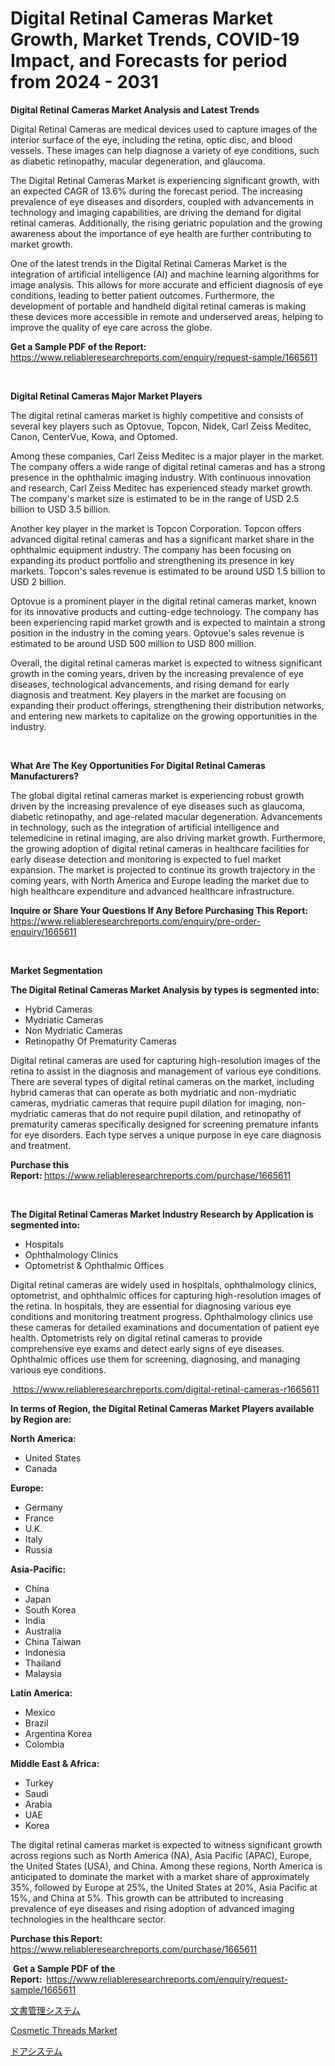 <p><h1>Digital Retinal Cameras Market Growth, Market Trends, COVID-19 Impact, and Forecasts for period from 2024 - 2031</h1></p><p><strong>Digital Retinal Cameras Market Analysis and Latest Trends</strong></p>
<p><p>Digital Retinal Cameras are medical devices used to capture images of the interior surface of the eye, including the retina, optic disc, and blood vessels. These images can help diagnose a variety of eye conditions, such as diabetic retinopathy, macular degeneration, and glaucoma.</p><p>The Digital Retinal Cameras Market is experiencing significant growth, with an expected CAGR of 13.6% during the forecast period. The increasing prevalence of eye diseases and disorders, coupled with advancements in technology and imaging capabilities, are driving the demand for digital retinal cameras. Additionally, the rising geriatric population and the growing awareness about the importance of eye health are further contributing to market growth.</p><p>One of the latest trends in the Digital Retinal Cameras Market is the integration of artificial intelligence (AI) and machine learning algorithms for image analysis. This allows for more accurate and efficient diagnosis of eye conditions, leading to better patient outcomes. Furthermore, the development of portable and handheld digital retinal cameras is making these devices more accessible in remote and underserved areas, helping to improve the quality of eye care across the globe.</p></p>
<p><strong>Get a Sample PDF of the Report:&nbsp;</strong> <a href="https://www.reliableresearchreports.com/enquiry/request-sample/1665611">https://www.reliableresearchreports.com/enquiry/request-sample/1665611</a></p>
<p>&nbsp;</p>
<p><strong>Digital Retinal Cameras Major Market Players</strong></p>
<p><p>The digital retinal cameras market is highly competitive and consists of several key players such as Optovue, Topcon, Nidek, Carl Zeiss Meditec, Canon, CenterVue, Kowa, and Optomed.</p><p>Among these companies, Carl Zeiss Meditec is a major player in the market. The company offers a wide range of digital retinal cameras and has a strong presence in the ophthalmic imaging industry. With continuous innovation and research, Carl Zeiss Meditec has experienced steady market growth. The company's market size is estimated to be in the range of USD 2.5 billion to USD 3.5 billion.</p><p>Another key player in the market is Topcon Corporation. Topcon offers advanced digital retinal cameras and has a significant market share in the ophthalmic equipment industry. The company has been focusing on expanding its product portfolio and strengthening its presence in key markets. Topcon's sales revenue is estimated to be around USD 1.5 billion to USD 2 billion.</p><p>Optovue is a prominent player in the digital retinal cameras market, known for its innovative products and cutting-edge technology. The company has been experiencing rapid market growth and is expected to maintain a strong position in the industry in the coming years. Optovue's sales revenue is estimated to be around USD 500 million to USD 800 million.</p><p>Overall, the digital retinal cameras market is expected to witness significant growth in the coming years, driven by the increasing prevalence of eye diseases, technological advancements, and rising demand for early diagnosis and treatment. Key players in the market are focusing on expanding their product offerings, strengthening their distribution networks, and entering new markets to capitalize on the growing opportunities in the industry.</p></p>
<p>&nbsp;</p>
<p><strong>What Are The Key Opportunities For Digital Retinal Cameras Manufacturers?</strong></p>
<p><p>The global digital retinal cameras market is experiencing robust growth driven by the increasing prevalence of eye diseases such as glaucoma, diabetic retinopathy, and age-related macular degeneration. Advancements in technology, such as the integration of artificial intelligence and telemedicine in retinal imaging, are also driving market growth. Furthermore, the growing adoption of digital retinal cameras in healthcare facilities for early disease detection and monitoring is expected to fuel market expansion. The market is projected to continue its growth trajectory in the coming years, with North America and Europe leading the market due to high healthcare expenditure and advanced healthcare infrastructure.</p></p>
<p><strong>Inquire or Share Your Questions If Any Before Purchasing This Report:</strong> <a href="https://www.reliableresearchreports.com/enquiry/pre-order-enquiry/1665611">https://www.reliableresearchreports.com/enquiry/pre-order-enquiry/1665611</a></p>
<p>&nbsp;</p>
<p><strong>Market Segmentation</strong></p>
<p><strong>The Digital Retinal Cameras Market Analysis by types is segmented into:</strong></p>
<p><ul><li>Hybrid Cameras</li><li>Mydriatic Cameras</li><li>Non Mydriatic Cameras</li><li>Retinopathy Of Prematurity Cameras</li></ul></p>
<p><p>Digital retinal cameras are used for capturing high-resolution images of the retina to assist in the diagnosis and management of various eye conditions. There are several types of digital retinal cameras on the market, including hybrid cameras that can operate as both mydriatic and non-mydriatic cameras, mydriatic cameras that require pupil dilation for imaging, non-mydriatic cameras that do not require pupil dilation, and retinopathy of prematurity cameras specifically designed for screening premature infants for eye disorders. Each type serves a unique purpose in eye care diagnosis and treatment.</p></p>
<p><strong>Purchase this Report:&nbsp;</strong><a href="https://www.reliableresearchreports.com/purchase/1665611">https://www.reliableresearchreports.com/purchase/1665611</a></p>
<p>&nbsp;</p>
<p><strong>The Digital Retinal Cameras Market Industry Research by Application is segmented into:</strong></p>
<p><ul><li>Hospitals</li><li>Ophthalmology Clinics</li><li>Optometrist & Ophthalmic Offices</li></ul></p>
<p><p>Digital retinal cameras are widely used in hospitals, ophthalmology clinics, optometrist, and ophthalmic offices for capturing high-resolution images of the retina. In hospitals, they are essential for diagnosing various eye conditions and monitoring treatment progress. Ophthalmology clinics use these cameras for detailed examinations and documentation of patient eye health. Optometrists rely on digital retinal cameras to provide comprehensive eye exams and detect early signs of eye diseases. Ophthalmic offices use them for screening, diagnosing, and managing various eye conditions.</p></p>
<p><a href="https://www.reliableresearchreports.com/digital-retinal-cameras-r1665611">&nbsp;https://www.reliableresearchreports.com/digital-retinal-cameras-r1665611</a></p>
<p><strong>In terms of Region, the Digital Retinal Cameras Market Players available by Region are:</strong></p>
<p>
    <p> <strong> North America: </strong>
        <ul>
            <li>United States</li>
            <li>Canada</li>
        </ul>
        </p> 
    <p> <strong> Europe: </strong>
        <ul>
            <li>Germany</li>
            <li>France</li>
            <li>U.K.</li>
            <li>Italy</li>
            <li>Russia</li>
        </ul>
        </p> 
    <p> <strong> Asia-Pacific: </strong>
        <ul>
            <li>China</li>
            <li>Japan</li>
            <li>South Korea</li>
            <li>India</li>
            <li>Australia</li>
            <li>China Taiwan</li>
            <li>Indonesia</li>
            <li>Thailand</li>
            <li>Malaysia</li>
        </ul>
        </p> 
    <p> <strong> Latin America: </strong>
        <ul>
            <li>Mexico</li>
            <li>Brazil</li>
            <li>Argentina Korea</li>
            <li>Colombia</li>
        </ul>
        </p> 
    <p> <strong> Middle East & Africa: </strong>
        <ul>
            <li>Turkey</li>
            <li>Saudi</li>
            <li>Arabia</li>
            <li>UAE</li>
            <li>Korea</li>
        </ul>
    </p>
    </p>
<p><p>The digital retinal cameras market is expected to witness significant growth across regions such as North America (NA), Asia Pacific (APAC), Europe, the United States (USA), and China. Among these regions, North America is anticipated to dominate the market with a market share of approximately 35%, followed by Europe at 25%, the United States at 20%, Asia Pacific at 15%, and China at 5%. This growth can be attributed to increasing prevalence of eye diseases and rising adoption of advanced imaging technologies in the healthcare sector.</p></p>
<p><strong>Purchase this Report: </strong><a href="https://www.reliableresearchreports.com/purchase/1665611">https://www.reliableresearchreports.com/purchase/1665611</a></p>
<p>&nbsp;<strong>Get a Sample PDF of the Report:&nbsp;&nbsp;</strong><a href="https://www.reliableresearchreports.com/enquiry/request-sample/1665611">https://www.reliableresearchreports.com/enquiry/request-sample/1665611</a></p>
<p><strong></strong></p>
<p><p><a href="https://github.com/CarlieShields/Market-Research-Report-List-1/blob/main/957194748527.md">文書管理システム</a></p><p><a href="https://github.com/gracielawharr/Market-Research-Report-List-1/blob/main/cosmetic-threads-market.md">Cosmetic Threads Market</a></p><p><a href="https://github.com/avbqbctihcbe2/Market-Research-Report-List-2/blob/main/184776648528.md">ドアシステム</a></p></p>
